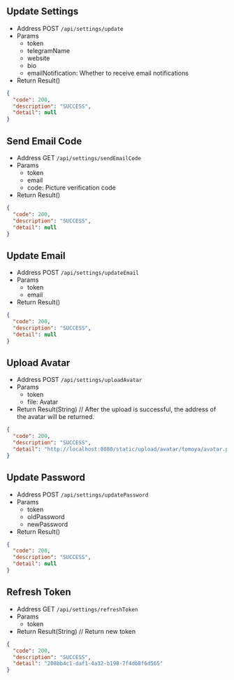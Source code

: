 ## Update Settings

- Address POST `/api/settings/update`
- Params
  - token
  - telegramName
  - website
  - bio
  - emailNotification: Whether to receive email notifications
- Return Result()

```json
{
  "code": 200,
  "description": "SUCCESS",
  "detail": null
}
```

## Send Email Code

- Address GET `/api/settings/sendEmailCode`
- Params
  - token
  - email
  - code: Picture verification code
- Return Result()

```json
{
  "code": 200,
  "description": "SUCCESS",
  "detail": null
}
```

## Update Email

- Address POST `/api/settings/updateEmail`
- Params
  - token
  - email
- Return Result()

```json
{
  "code": 200,
  "description": "SUCCESS",
  "detail": null
}
```

## Upload Avatar

- Address POST `/api/settings/uploadAvatar`
- Params
  - token
  - file: Avatar
- Return Result(String) // After the upload is successful, the address of the avatar will be returned.

```json
{
  "code": 200,
  "description": "SUCCESS",
  "detail": "http://localhost:8080/static/upload/avatar/tomoya/avatar.png"
}
```

## Update Password

- Address POST `/api/settings/updatePassword`
- Params
  - token
  - oldPassword
  - newPassword
- Return Result()

```json
{
  "code": 200,
  "description": "SUCCESS",
  "detail": null
}
```

## Refresh Token

- Address GET `/api/settings/refreshToken`
- Params
  - token
- Return Result(String) // Return new token

```json
{
  "code": 200,
  "description": "SUCCESS",
  "detail": "208bb4c1-daf1-4a32-b198-7f4db8f6d565"
}
```